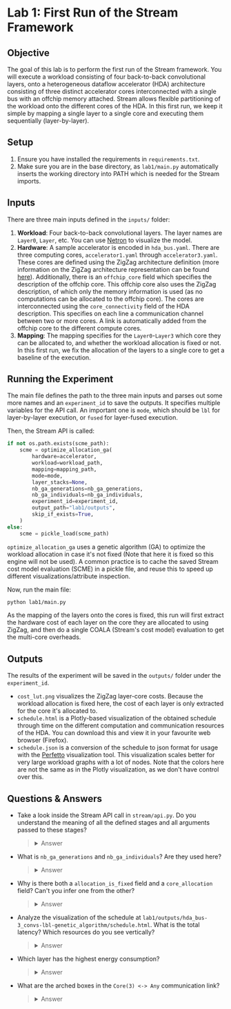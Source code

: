 # Lab 1: First Run of the Stream Framework

## Objective
The goal of this lab is to perform the first run of the Stream framework. You will execute a workload consisting of four back-to-back convolutional layers, onto a heterogeneous dataflow accelerator (HDA) architecture consisting of three distinct accelerator cores interconnected with a single bus with an offchip memory attached. Stream allows flexible partitioning of the workload onto the different cores of the HDA. In this first run, we keep it simple by mapping a single layer to a single core and executing them sequentially (layer-by-layer).

## Setup
1. Ensure you have installed the requirements in `requirements.txt`.
2. Make sure you are in the base directory, as `lab1/main.py` automatically inserts the working directory into PATH which is needed for the Stream imports.

## Inputs
There are three main inputs defined in the `inputs/` folder:
1. **Workload**: Four back-to-back convolutional layers. The layer names are `Layer0`, `Layer`, etc. You can use [Netron](https://netron.app) to visualize the model.
2. **Hardware**: A sample accelerator is encoded in `hda_bus.yaml`. There are three computing cores, `accelerator1.yaml` through `accelerator3.yaml`. These cores are defined using the ZigZag architecture definition (more information on the ZigZag architecture representation can be found [here](https://kuleuven-micas.github.io/zigzag/hardware.html)). Additionally, there is an `offchip_core` field which specifies the description of the offchip core. This offchip core also uses the ZigZag description, of which only the memory information is used (as no computations can be allocated to the offchip core). The cores are interconnected using the `core_connectivity` field of the HDA description. This specifies on each line a communication channel between two or more cores. A link is automatically added from the offchip core to the different compute cores.
3. **Mapping**: The mapping specifies for the `Layer0`-`Layer3` which core they can be allocated to, and whether the workload allocation is fixed or not. In this first run, we fix the allocation of the layers to a single core to get a baseline of the execution.

## Running the Experiment
The main file defines the path to the three main inputs and parses out some more names and an `experiment_id` to save the outputs. It specifies multiple variables for the API call. An important one is `mode`, which should be `lbl` for layer-by-layer execution, or `fused` for layer-fused execution.

Then, the Stream API is called:

```python
if not os.path.exists(scme_path):
    scme = optimize_allocation_ga(
        hardware=accelerator,
        workload=workload_path,
        mapping=mapping_path,
        mode=mode,
        layer_stacks=None,
        nb_ga_generations=nb_ga_generations,
        nb_ga_individuals=nb_ga_individuals,
        experiment_id=experiment_id,
        output_path="lab1/outputs",
        skip_if_exists=True,
    )
else:
    scme = pickle_load(scme_path)
```
`optimize_allocation_ga` uses a genetic algorithm (GA) to optimize the workload allocation in case it's not fixed (Note that here it is fixed so this engine will not be used). A common practice is to cache the saved Stream cost model evaluation (SCME) in a pickle file, and reuse this to speed up different visualizations/attribute inspection.

Now, run the main file:
```bash
python lab1/main.py
```

As the mapping of the layers onto the cores is fixed, this run will first extract the hardware cost of each layer on the core they are allocated to using ZigZag, and then do a single COALA (Stream's cost model) evaluation to get the multi-core overheads.

## Outputs
The results of the experiment will be saved in the `outputs/` folder under the `experiment_id`.

- `cost_lut.png` visualizes the ZigZag layer-core costs. Because the workload allocation is fixed here, the cost of each layer is only extracted for the core it's allocated to.
- `schedule.html` is a Plotly-based visualization of the obtained schedule through time on the different computation and communication resources of the HDA. You can download this and view it in your favourite web browser (Firefox). 
- `schedule.json` is a conversion of the schedule to json format for usage with the [Perfetto](https://ui.perfetto.dev/) visualization tool. This visualization scales better for very large workload graphs with a lot of nodes. Note that the colors here are not the same as in the Plotly visualization, as we don't have control over this.

## Questions & Answers

- Take a look inside the Stream API call in `stream/api.py`. Do you understand the meaning of all the defined stages and all arguments passed to these stages?
    > <details>
    > <summary>Answer</summary>
    >     
    > You can read more information on the different stages [here](https://kuleuven-micas.github.io/stream/stages.html). Each stage performs a different function, ranging from parsing inputs to generating the hardware cost of the different layers using ZigZag and calling the allocation optimization engines.
    >   
    > </details>

- What is `nb_ga_generations` and `nb_ga_individuals`? Are they used here?
    > <details>
    > <summary>Answer</summary>
    >     
    > These are the number of generations of and the number of individuals in each generation of the genetic algorithm (GA). The GA is one of the optimization engines that can help find a better workload allocation of the layers onto the computation cores. As the mapping is fixed, the GA doesn't actually optimize anything here, and will be bypassed. However, the API call requires them as an argument.
    >   
    > </details>

- Why is there both a `allocation_is_fixed` field and a `core_allocation` field? Can't you infer one from the other?
    > <details>
    > <summary>Answer</summary>
    > 
    > The reason both fields are required is that it is also possible to distribute a single layer across multiple cores in a fixed manner. In this scenario, `allocation_is_fixed` will be `True` and there will be more than one core specified in `core_allocation`.
    > 
    > </details>

- Analyze the visualization of the schedule at `lab1/outputs/hda_bus-3_convs-lbl-genetic_algorithm/schedule.html`. What is the total latency? Which resources do you see vertically?
    > <details>
    > <summary>Answer</summary>
    >     
    > The total latency is displayed on the top: 8.510e4. There are three computation resources: `Core 0`, `Core 1` and `Core 2`. There are two communication resources: `Any -> Any` which represents the bus connecting the three cores and `Core(3) <-> Any` which represents the offchip link (Core 3 is the offchip core).
    >   
    > </details>

- Which layer has the highest energy consumption?
    > <details>
    > <summary>Answer</summary>
    >     
    > There are two ways to get the answer to this question. One is to look at the `cost_lut.png`, which shows the output of the ZigZag performance estimation. This shows that `Layer 3`, allocated to `Core 0`, has the highest energy consumption.
    > 
    > The second approach uses the Plotly visualization. When hovering over the different layer rectangles, you can see the `Energy total` displayed, which is the highest for `Layer 3`.
    > 
    > </details>

- What are the arched boxes in the `Core(3) <-> Any` communication link?
    > <details>
    > <summary>Answer</summary>
    >     
    > There are two types of tasks that can be assigned to communication links: 1. Transfers and 2. Blocks. Transfers are simple: they use a communication link to transfer a tensor from one core's memory to another core's memory (if there are multiple hops needed a task is scheduled on each link). 
    > 
    > Blocks are a bit more complex. Blocks are added to a communication link whenever a layer (or smaller part of a layer) is to be scheduled on a core whose memory is insufficient to store all of the tensors needed for the execution. In that case, there is further tiling needed of the tensors. To facilitate this, the offchip memory is added as the highest level of memory for the ZigZag cost call. However, ZigZag's cost model is analytical, and we thus don't know the exact timing of the transfers of these tiles, we only know the average required bandwidth. That's why, in Stream, we 'block' the communication link with this average required bandwidth for the entire duration of the execution on the core. It's important to note that it is thus possible that multiple 'block' tasks are scheduled in parallel. If they are overlapping you will only see one of them in the visualization.
    >   
    > </details>